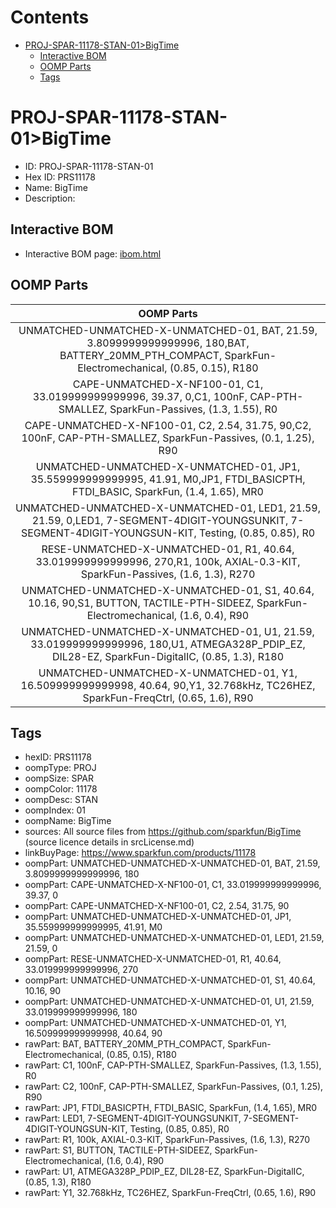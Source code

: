 



Contents
========

* [PROJ-SPAR-11178-STAN-01>BigTime](#proj-spar-11178-stan-01bigtime)
	* [Interactive BOM](#interactive-bom)
	* [OOMP Parts](#oomp-parts)
	* [Tags](#tags)

# PROJ-SPAR-11178-STAN-01>BigTime

- ID: PROJ-SPAR-11178-STAN-01
- Hex ID: PRS11178
- Name: BigTime
- Description: 

## Interactive BOM

- Interactive BOM page: [ibom.html](kicad/bom/ibom.html)

## OOMP Parts
  

|OOMP Parts|
| :---: |
|UNMATCHED-UNMATCHED-X-UNMATCHED-01, BAT, 21.59, 3.8099999999999996, 180,BAT, BATTERY_20MM_PTH_COMPACT, SparkFun-Electromechanical, (0.85, 0.15), R180|
|CAPE-UNMATCHED-X-NF100-01, C1, 33.019999999999996, 39.37, 0,C1, 100nF, CAP-PTH-SMALLEZ, SparkFun-Passives, (1.3, 1.55), R0|
|CAPE-UNMATCHED-X-NF100-01, C2, 2.54, 31.75, 90,C2, 100nF, CAP-PTH-SMALLEZ, SparkFun-Passives, (0.1, 1.25), R90|
|UNMATCHED-UNMATCHED-X-UNMATCHED-01, JP1, 35.559999999999995, 41.91, M0,JP1, FTDI_BASICPTH, FTDI_BASIC, SparkFun, (1.4, 1.65), MR0|
|UNMATCHED-UNMATCHED-X-UNMATCHED-01, LED1, 21.59, 21.59, 0,LED1, 7-SEGMENT-4DIGIT-YOUNGSUNKIT, 7-SEGMENT-4DIGIT-YOUNGSUN-KIT, Testing, (0.85, 0.85), R0|
|RESE-UNMATCHED-X-UNMATCHED-01, R1, 40.64, 33.019999999999996, 270,R1, 100k, AXIAL-0.3-KIT, SparkFun-Passives, (1.6, 1.3), R270|
|UNMATCHED-UNMATCHED-X-UNMATCHED-01, S1, 40.64, 10.16, 90,S1, BUTTON, TACTILE-PTH-SIDEEZ, SparkFun-Electromechanical, (1.6, 0.4), R90|
|UNMATCHED-UNMATCHED-X-UNMATCHED-01, U1, 21.59, 33.019999999999996, 180,U1, ATMEGA328P_PDIP_EZ, DIL28-EZ, SparkFun-DigitalIC, (0.85, 1.3), R180|
|UNMATCHED-UNMATCHED-X-UNMATCHED-01, Y1, 16.509999999999998, 40.64, 90,Y1, 32.768kHz, TC26HEZ, SparkFun-FreqCtrl, (0.65, 1.6), R90|

## Tags

- hexID: PRS11178
- oompType: PROJ
- oompSize: SPAR
- oompColor: 11178
- oompDesc: STAN
- oompIndex: 01
- oompName: BigTime
- sources: All source files from https://github.com/sparkfun/BigTime (source licence details in srcLicense.md)
- linkBuyPage: https://www.sparkfun.com/products/11178
- oompPart: UNMATCHED-UNMATCHED-X-UNMATCHED-01, BAT, 21.59, 3.8099999999999996, 180
- oompPart: CAPE-UNMATCHED-X-NF100-01, C1, 33.019999999999996, 39.37, 0
- oompPart: CAPE-UNMATCHED-X-NF100-01, C2, 2.54, 31.75, 90
- oompPart: UNMATCHED-UNMATCHED-X-UNMATCHED-01, JP1, 35.559999999999995, 41.91, M0
- oompPart: UNMATCHED-UNMATCHED-X-UNMATCHED-01, LED1, 21.59, 21.59, 0
- oompPart: RESE-UNMATCHED-X-UNMATCHED-01, R1, 40.64, 33.019999999999996, 270
- oompPart: UNMATCHED-UNMATCHED-X-UNMATCHED-01, S1, 40.64, 10.16, 90
- oompPart: UNMATCHED-UNMATCHED-X-UNMATCHED-01, U1, 21.59, 33.019999999999996, 180
- oompPart: UNMATCHED-UNMATCHED-X-UNMATCHED-01, Y1, 16.509999999999998, 40.64, 90
- rawPart: BAT, BATTERY_20MM_PTH_COMPACT, SparkFun-Electromechanical, (0.85, 0.15), R180
- rawPart: C1, 100nF, CAP-PTH-SMALLEZ, SparkFun-Passives, (1.3, 1.55), R0
- rawPart: C2, 100nF, CAP-PTH-SMALLEZ, SparkFun-Passives, (0.1, 1.25), R90
- rawPart: JP1, FTDI_BASICPTH, FTDI_BASIC, SparkFun, (1.4, 1.65), MR0
- rawPart: LED1, 7-SEGMENT-4DIGIT-YOUNGSUNKIT, 7-SEGMENT-4DIGIT-YOUNGSUN-KIT, Testing, (0.85, 0.85), R0
- rawPart: R1, 100k, AXIAL-0.3-KIT, SparkFun-Passives, (1.6, 1.3), R270
- rawPart: S1, BUTTON, TACTILE-PTH-SIDEEZ, SparkFun-Electromechanical, (1.6, 0.4), R90
- rawPart: U1, ATMEGA328P_PDIP_EZ, DIL28-EZ, SparkFun-DigitalIC, (0.85, 1.3), R180
- rawPart: Y1, 32.768kHz, TC26HEZ, SparkFun-FreqCtrl, (0.65, 1.6), R90

